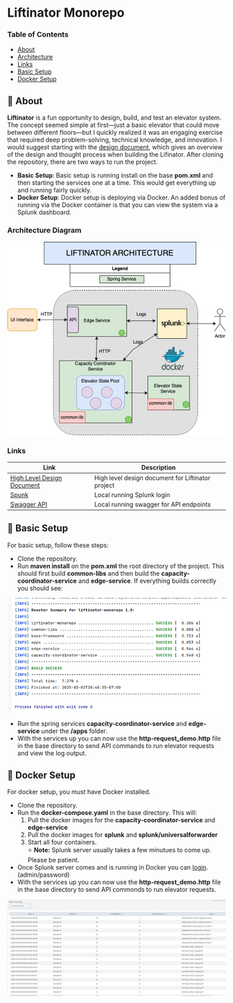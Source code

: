 # Liftinator Monorepo


### Table of Contents
- [About](#-about)
- [Architecture](#diagram)
- [Links](#links)
- [Basic Setup](#-basic-setup)
- [Docker Setup](#-docker-setup)

## 🚀 About

**Liftinator** is a fun opportunity to design, build, and test an elevator system. The concept seemed simple at first—just a basic elevator that could move between different floors—but I quickly realized it was an engaging exercise that required deep problem-solving, technical knowledge, and innovation. I would suggest starting with the [design document](./files/Liftinator_HLD.docx), which gives an overview of the design and thought process when building the Lifinator. After cloning the repository, there are two ways to run the project.

- **Basic Setup**: Basic setup is running install on the base **pom.xml** and then starting the services one at a time. This would get everything up and running fairly quickly.
- **Docker Setup**: Docker setup is deploying via Docker. An added bonus of running via the Docker container is that you can view the system via a Splunk dashboard.

### Architecture Diagram <a name="diagram"></a>
<p align="center">
  <img src="./files/archDiagram.png" alt="Size Limit CLI" width="738">
</p>

### Links <a name="links"></a>

| Link                                                                                          | Description                                       |
|-----------------------------------------------------------------------------------------------|---------------------------------------------------|
| [High Level Design Document](./files/Liftinator_HLD.docx)                                     | High level design document for Liftinator project |
| [Spunk](http://localhost:8000/)                                                               | Local running Splunk login                        |
| [Swagger API](http://localhost:8081/swagger-ui/index.html)                                    | Local running swagger for API endpoints           |

## 📝 Basic Setup
For basic setup, follow these steps:

* Clone the repository.
* Run **maven install** on the **pom.xml** the root directory of the project. This should first build **common-libs** and then build the **capacity-coordinator-service** and **edge-service**. If everything builds correctly you should see:
<p align="center">
  <img src="./files/mavenbuild.png" alt="Size Limit CLI" width="738">
</p>

* Run the spring services **capacity-coordinator-service** and **edge-service** under the **/apps** folder.
* With the services up you can now use the **http-request_demo.http** file in the base directory to send API commands to run elevator requests and view the log output.

## 📝 Docker Setup
For docker setup, you must have Docker installed.
* Clone the repository.
* Run the **docker-compose.yaml** in the base directory. This will:
    1. Pull the docker images for the **capacity-coordinator-service** and **edge-service**
    2. Pull the docker images for **splunk** and **splunk/universalforwarder**
    3. Start all four containers. <br>
       ⭐ **Note:** Splunk server usually takes a few minutues to come up. Please be patient.
* Once Splunk server comes and is running in Docker you can [login](http://localhost:8000/). (admin/password)
* With the services up you can now use the **http-request_demo.http** file in the base directory to send API commonds to run elevator requests.

<p align="center">
  <img src="./files/splunkTable.png" alt="Size Limit CLI" width="738">
</p>